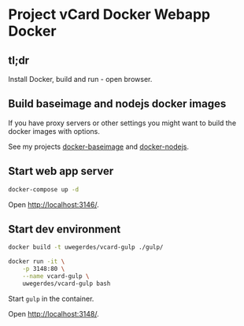 # Project vCard Docker Webapp Docker

## tl;dr

Install Docker, build and run - open browser.

## Build baseimage and nodejs docker images

If you have proxy servers or other settings you might want to build the docker images with options.

See my projects [docker-baseimage](https://github.com/UweGerdes/docker-baseimage) and [docker-nodejs](https://github.com/UweGerdes/docker-nodejs).

## Start web app server

```bash
docker-compose up -d
```

Open [http://localhost:3146/](http://localhost:3146/).

## Start dev environment

```bash
docker build -t uwegerdes/vcard-gulp ./gulp/

docker run -it \
	-p 3148:80 \
	--name vcard-gulp \
	uwegerdes/vcard-gulp bash
```

Start `gulp` in the container.

Open [http://localhost:3148/](http://localhost:3148/).
